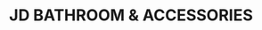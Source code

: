 ---
title: "JD BATHROOM & ACCESSORIES"
url: /lekki/jd-bathroom-und-accessories/
shop: Badezimmer
---